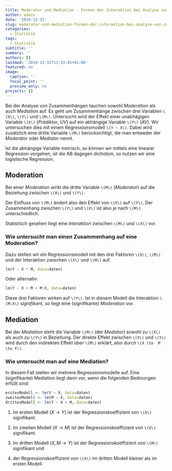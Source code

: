 ```yaml
---
title: Moderator und Mediation - Formen der Interaktion bei Analyse von Zusammenhängen
author: admin
date: '2019-12-31'
slug: moderator-und-mediation-formen-der-interaktion-bei-analyse-von-zusammenhängen
categories:
  - Statistik
tags:
  - Statistik
subtitle: ''
summary: ''
authors: []
lastmod: '2019-12-31T13:33:45+01:00'
featured: no
image:
  caption: ''
  focal_point: ''
  preview_only: no
projects: []
---
```


Bei der Analyse von Zusammenhängen tauchen sowohl *Moderation* als auch *Mediation* auf. Es geht um Zusammenhänge zwischen drei Variablen `\(X\)`, `\(Y\)` und `\(M\)`. 
Untersucht wird der Effekt einer unabhägigen Variable `\(X\)` (*Prädiktor*, *UV*) auf ein abhängige Variable `\(Y\)` (*AV*). 
Wir untersuchen dies mit einem Regressionsmodell `\(Y ~ X\)`. 
Dabei wird zusätzlich eine dritte Variable `\(M\)` berücksichtigt, die man entweder der *Moderator* oder *Mediator* nennt.

Ist die abhängige Variable metrisch, so können wir mittels eine linearer Regression vorgehen, ist die AB dagegen dichotom, so nutzen wir eine logistische Regression.

## Moderation

Bei einer *Moderation* wirkt die dritte Variable `\(M\)` (*Moderator*) auf die Beziehung zwischen `\(X\)` und `\(Y\)`.

Der Einfluss von `\(M\)` ändert also den Effekt von `\(X\)` auf `\(Y\)`. Der Zusammenhang zwischen `\(Y\)` und `\(X\)` ist also je nach `\(M\)` unterschiedlich.

Statistisch gesehen liegt eine *Interaktion* zwischen `\(M\)` und `\(X\)` vor. 

### Wie untersucht man einen Zusammenhang auf eine Moderation?

Dazu stellen wir ein Regressionsmodell mit den drei Faktoren `\(X\)`, `\(M\)` und der Interaktion zwischen `\(X\)` und `\(M\)` auf.


```r
lm(Y ~ X * M, data=daten)
```

Oder alternativ:


```r
lm(Y ~ X + M + M:X, data=daten)
```


Diese drei Faktoren wirken auf `\(Y\)`. Ist in diesem Modell die Interaktion `\(M:X\)` *signifikant*, so liegt eine (signifikante) *Moderation* vor.


## Mediation

Bei der *Mediation* steht die Variable `\(M\)` (der *Mediator*) sowohl zu `\(X\)` als auch zu `\(Y\)` in Beziehung.
Der direkte Effekt zwischen `\(X\)` und `\(Y\)` wird durch den indirekten Effekt über `\(M\)` erklärt, also durch 
`\(X \to  M \to Y\)`.

### Wie untersucht man auf eine Mediation?

In diesem Fall stellen wir mehrere Regressionsmodelle auf. Eine (signifikante) Mediation liegt dann vor, wenn die folgenden Bedinungen erfüllt sind:


```r
erstesModell <- lm(Y ~ X, data=daten)
zweitesModell <- lm(M ~ X, data=daten)
drittesModell <- lm(Y ~ X + M, data=daten)
```


1. Im ersten Modell ($X \to Y$) ist der Regressionskoeffizient von `\(X\)` signifikant.

2. Im zweiten Modell ($X \to M$) ist der Regressionskoeffizient von `\(X\)` signifikant.

3. Im dritten Modell ($X,M \to Y$) ist der Regressionskoeffizient von `\(M\)` signifikant und 

4. der Regressionskoeffizient von `\(X\)` im dritten Modell kleiner als im ersten Modell.


